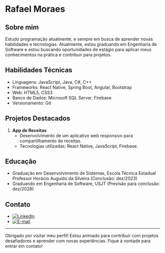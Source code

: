 # Rafael Moraes

## Sobre mim
Estudo programação atualmente, e sempre em busca de aprender novas habilidades e tecnologias. Atualmente, estou graduando em Engenharia de Software e estou buscando oportunidades de estágio para aplicar meus conhecimentos na prática e contribuir para projetos.

## Habilidades Técnicas
- Linguagens: JavaScript, Java, C#, C++
- Frameworks: React Native, Spring Boot, Angular, Bootstrap
- Web: HTML5, CSS3
- Banco de Dados: Microsoft SQL Server, Firebase
- Versionamento: Git

## Projetos Destacados
1. **App de Receitas**
   - Desenvolvimento de um aplicativo web responsivo para compartilhamento de receitas.
   - Tecnologias utilizadas: React Native, JavaScript, Firebase.

## Educação
- Graduação em Desenvolvimento de Sistemas, Escola Técnica Estadual Professor Horácio Augusto da Silveira (Conclusão: dez/2023)
- Graduando em Engenharia de Software, USJT (Previsão para conclusão: dez/2028)

## Contato
- [![LinkedIn](https://img.shields.io/badge/-LinkedIn-%230077B5?style=for-the-badge&logo=linkedin&logoColor=white)](www.linkedin.com/in/rafael-parente-moraes)
- [![E-mail](https://img.shields.io/badge/-E--mail-%23333?style=for-the-badge&logo=gmail&logoColor=white)](mailto:rafamoraes@gmail.com)

---

Obrigado por visitar meu perfil! Estou animado para contribuir com projetos desafiadores e aprender com novas experiências. Fique à vontade para entrar em contato!
